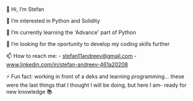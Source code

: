 👋 Hi, I’m Stefan

🤔 I’m interested in Python and Solidity

🧠 I’m currently learning the 'Advance' part of Python

👀 I’m looking for the oportunity to develop my coding skills further

📫 How to reach me:
    - stefan11andreev@gmail.com
    - www.linkedin.com/in/stefan-andreev-461a20208
    
⚡ Fun fact: working in front of a deks and learning programming... these were the last things that I thought I will be doing, but here I am- ready for new knowledge 📚

